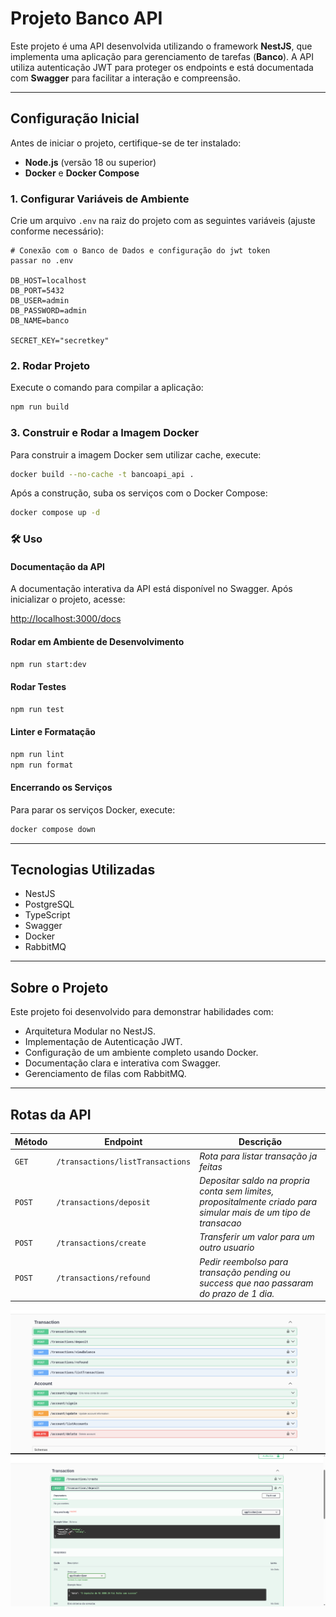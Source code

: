 # Projeto Banco API

Este projeto é uma API desenvolvida utilizando o framework **NestJS**, que implementa uma aplicação para gerenciamento de tarefas (**Banco**). A API utiliza autenticação JWT para proteger os endpoints e está documentada com **Swagger** para facilitar a interação e compreensão.

---

## **Configuração Inicial**

Antes de iniciar o projeto, certifique-se de ter instalado:

- **Node.js** (versão 18 ou superior)
- **Docker** e **Docker Compose**

### 1. **Configurar Variáveis de Ambiente**

Crie um arquivo `.env` na raiz do projeto com as seguintes variáveis (ajuste conforme necessário):

```env
# Conexão com o Banco de Dados e configuração do jwt token
passar no .env

DB_HOST=localhost
DB_PORT=5432
DB_USER=admin
DB_PASSWORD=admin
DB_NAME=banco

SECRET_KEY="secretkey"
```

### 2. **Rodar Projeto**

Execute o comando para compilar a aplicação:

```sh
npm run build
```

### 3. **Construir e Rodar a Imagem Docker**

Para construir a imagem Docker sem utilizar cache, execute:

```sh
docker build --no-cache -t bancoapi_api .
```

Após a construção, suba os serviços com o Docker Compose:

```sh
docker compose up -d
```

### 🛠 **Uso**

#### **Documentação da API**

A documentação interativa da API está disponível no Swagger. Após inicializar o projeto, acesse:

[http://localhost:3000/docs](http://localhost:3000/docs)

#### **Rodar em Ambiente de Desenvolvimento**

```sh
npm run start:dev
```

#### **Rodar Testes**

```sh
npm run test
```

#### **Linter e Formatação**

```sh
npm run lint
npm run format
```

#### **Encerrando os Serviços**

Para parar os serviços Docker, execute:

```sh
docker compose down
```

---

## **Tecnologias Utilizadas**

- NestJS
- PostgreSQL
- TypeScript
- Swagger
- Docker
- RabbitMQ

---

## **Sobre o Projeto**

Este projeto foi desenvolvido para demonstrar habilidades com:

- Arquitetura Modular no NestJS.
- Implementação de Autenticação JWT.
- Configuração de um ambiente completo usando Docker.
- Documentação clara e interativa com Swagger.
- Gerenciamento de filas com RabbitMQ.

---



## **Rotas da API**

| Método   | Endpoint | Descrição           |
| -------- | -------- | ------------------- |
| `GET`    | `/transactions/listTransactions`      | *Rota para listar transação ja feitas* |
| `POST`   | `/transactions/deposit`      | *Depositar saldo na propria conta sem limites, propositalmente criado para simular mais de um tipo de transacao* |
| `POST`    | `/transactions/create`      | *Transferir um valor para um outro usuario* |
| `POST` | `/transactions/refound`      | *Pedir reembolso para transação pending ou success que nao passaram do prazo de 1 dia.* |

![alt text](image-1.png)
![alt text](image.png)

